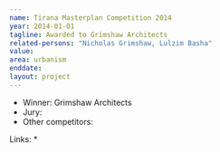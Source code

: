```yaml
---
name: Tirana Masterplan Competition 2014
year: 2014-01-01
tagline: Awarded to Grimshaw Architects
related-persons: "Nicholas Grimshaw, Lulzim Basha"
value:
area: urbanism
enddate:
layout: project
---
```

* Winner: Grimshaw Architects
* Jury:
* Other competitors:

Links:
*
